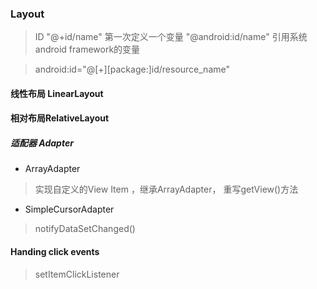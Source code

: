 ### Layout

> ID "@+id/name" 第一次定义一个变量  "@android:id/name" 引用系统android framework的变量

> android:id="@[+][package:]id/resource_name"

#### 线性布局 LinearLayout

#### 相对布局RelativeLayout

##### 适配器 Adapter

  - ArrayAdapter

> 实现自定义的View Item ，继承ArrayAdapter， 重写getView()方法

  - SimpleCursorAdapter

>  notifyDataSetChanged()

#### Handing click events
> setItemClickListener

